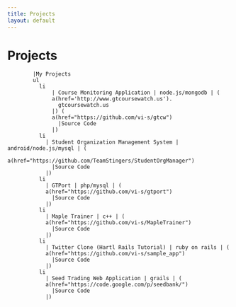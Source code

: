 ```yaml
---
title: Projects
layout: default
---
```


# Projects



            |My Projects
            ul
              li
                  | Course Monitoring Application | node.js/mongodb | (
                  a(href='http://www.gtcoursewatch.us').
                    gtcoursewatch.us
                  |) (
                  a(href="https://github.com/vi-s/gtcw")
                    |Source Code
                  |)
              li
                | Student Organization Management System | android/node.js/mysql | (
                a(href="https://github.com/TeamStingers/StudentOrgManager")
                  |Source Code
                |) 
              li
                | GTPort | php/mysql | (
                a(href="https://github.com/vi-s/gtport")
                  |Source Code
                |)
              li
                | Maple Trainer | c++ | (
                a(href="https://github.com/vi-s/MapleTrainer")
                  |Source Code
                |)
              li
                | Twitter Clone (Hartl Rails Tutorial) | ruby on rails | (
                a(href="https://github.com/vi-s/sample_app")
                  |Source Code
                |)
              li
                | Seed Trading Web Application | grails | (
                a(href="https://code.google.com/p/seedbank/")
                  |Source Code
                |)
